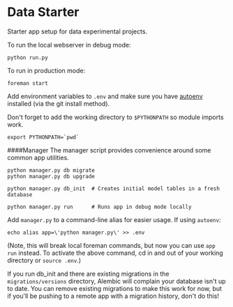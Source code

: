 Data Starter
============

Starter app setup for data experimental projects.

To run the local webserver in debug mode:

```
python run.py
```
To run in production mode:
```
foreman start
```

Add environment variables to `.env` and make sure you have [autoenv](https://github.com/kennethreitz/autoenv) installed (via the git install method).

Don't forget to add the working directory to `$PYTHONPATH` so module imports work.

```
export PYTHONPATH=`pwd`
```

####Manager
The manager script provides convenience around some common app utilities.

```
python manager.py db migrate
python manager.py db upgrade

python manager.py db_init  # Creates initial model tables in a fresh database

python manager.py run      # Runs app in debug mode locally
```

Add `manager.py` to a command-line alias for easier usage. If using `autoenv`:

```
echo alias app=\'python manager.py\' >> .env
```
(Note, this will break local foreman commands, but now you can use `app run` instead. To activate the above command, cd in and out of your working directory or `source .env`.)

If you run db_init and there are existing migrations in the `migrations/versions` directory, Alembic will complain your database isn't up to date. You can remove existing migrations to make this work for now, but if you'll be pushing to a remote app with a migration history, don't do this!

